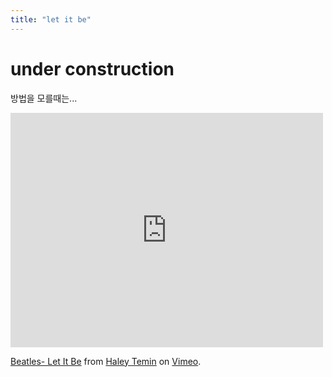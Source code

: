 ```yaml
---
title: "let it be"
---
```


# under construction

방법을 모를때는...


<iframe src="https://player.vimeo.com/video/62577546" width="500" height="375" frameborder="0" webkitallowfullscreen mozallowfullscreen allowfullscreen></iframe> <p><a href="https://vimeo.com/62577546">Beatles- Let It Be</a> from <a href="https://vimeo.com/user16947768">Haley Temin</a> on <a href="https://vimeo.com">Vimeo</a>.</p>